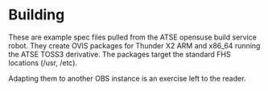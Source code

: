 # Building

These are example spec files pulled from the ATSE opensuse build service robot.
They create OVIS packages for Thunder X2 ARM and x86_64 running the ATSE TOSS3 derivative.
The packages target the standard FHS locations (/usr, /etc).

Adapting them to another OBS instance is an exercise left to the reader.


